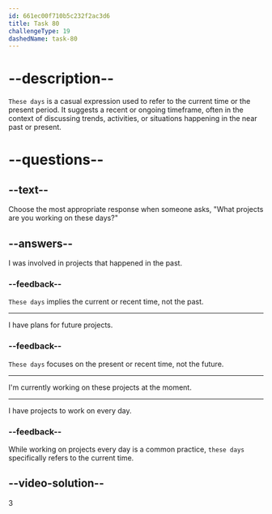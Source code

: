 ```yaml
---
id: 661ec00f710b5c232f2ac3d6
title: Task 80
challengeType: 19
dashedName: task-80
---
```


# --description--

`These days` is a casual expression used to refer to the current time or the present period. It suggests a recent or ongoing timeframe, often in the context of discussing trends, activities, or situations happening in the near past or present.

# --questions--

## --text--

Choose the most appropriate response when someone asks, "What projects are you working on these days?"

## --answers--

I was involved in projects that happened in the past.

### --feedback--

`These days` implies the current or recent time, not the past.

---

I have plans for future projects.

### --feedback--

`These days` focuses on the present or recent time, not the future.

---

I'm currently working on these projects at the moment.

---

I have projects to work on every day.

### --feedback--

While working on projects every day is a common practice, `these days` specifically refers to the current time.

## --video-solution--

3
